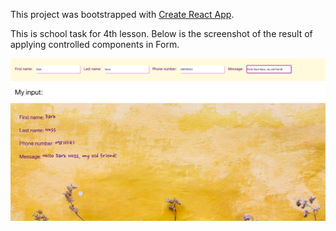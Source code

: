 This project was bootstrapped with [Create React App](https://github.com/facebook/create-react-app).

This is school task for 4th lesson. Below is the screenshot of the result of applying controlled components in Form.

![](./public/assets/result.png)
